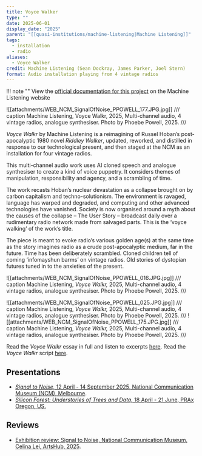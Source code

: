 ```yaml
---
title: Voyce Walker
type: ""
date: 2025-06-01
display_date: "2025"
parent: "[[quasi-institutions/machine-listening|Machine Listening]]"
tags:
  - installation
  - radio
aliases:
  - Voyce Walker
credit: Machine Listening (Sean Dockray, James Parker, Joel Stern)
format: Audio installation playing from 4 vintage radios
---
```

!!! note ""
	View the [official documentation for this project](https://machinelistening.exposed/site-map/works/voyce-walkr) on the Machine Listening website


![[attachments/WEB_NCM_SignalOfNoise_PPOWELL_177.JPG.jpg]]
/// caption
Machine Listening, Voyce Walkr, 2025, Multi-channel audio, 4 vintage radios, analogue synthesiser. Photo by Phoebe Powell, 2025.
///

_Voyce_ _Walkr_ by Machine Listening is a reimagining of Russel Hoban’s post-apocalyptic 1980 novel _Riddley Walker_, updated, reworked, and distilled in response to our technological present, and then staged at the NCM as an installation for four vintage radios.

This multi-channel audio work uses AI cloned speech and analogue synthesiser to create a kind of voice puppetry. It considers themes of manipulation, responsibility and agency, and a scrambling of time.

The work recasts Hoban’s nuclear devastation as a collapse brought on by carbon capitalism and techno-solutionism. The environment is ravaged, language has warped and degraded, and computing and other advanced technologies have vanished. Society is now organised around a myth about the causes of the collapse – The User Story – broadcast daily over a rudimentary radio network made from salvaged parts. This is the ‘voyce walking’ of the work’s title.

The piece is meant to evoke radio’s various golden age(s) at the same time as the story imagines radio as a crude post-apocalyptic medium, far in the future. Time has been deliberately scrambled. Cloned children tell of coming ‘infomayshun barms’ on vintage radios. Old stories of dystopian futures tuned in to the anxieties of the present.

![[attachments/WEB_NCM_SignalOfNoise_PPOWELL_016.JPG.jpg]]
/// caption
Machine Listening, _Voyce Walkr,_ 2025, Multi-channel audio, 4 vintage radios, analogue synthesiser. Photo by Phoebe Powell, 2025.
///

![[attachments/WEB_NCM_SignalOfNoise_PPOWELL_025.JPG.jpg]]
/// caption
Machine Listening, _Voyce Walkr,_ 2025, Multi-channel audio, 4 vintage radios, analogue synthesiser. Photo by Phoebe Powell, 2025.
///
![[attachments/WEB_NCM_SignalOfNoise_PPOWELL_175.JPG.jpg]]
/// caption
Machine Listening, _Voyce Walkr,_ 2025, Multi-channel audio, 4 vintage radios, analogue synthesiser. Photo by Phoebe Powell, 2025.
///

Read the _Voyce Walkr_ essay in full and listen to excerpts [here](https://ncm.org.au/exhibitions/signal-to-noise/content-map#machine-listening). Read the _Voyce Walkr_ script [here](https://ncm.org.au/exhibitions/signal-to-noise/content-map#voyce-walkr-script).

## Presentations

- [_Signal to Noise,_ 12 April - 14 September 2025, National Communication Museum (NCM), Melbourne](https://ncm.org.au/exhibitions/signal-to-noise).
- [_Silicon Forest: Understories of Trees and Data,_ 18 April - 21 June, PRAx Oregon, US.](https://www.e-flux.com/announcements/664336/futurefarmerssilicon-forest/)

## Reviews

- [Exhibition review: Signal to Noise, National Communication Museum, Celina Lei, ArtsHub, 2025](https://www.notion.so/Voyce-Walkr-1ee21d7b0efc8004891fc1204d433f59?pvs=21).
